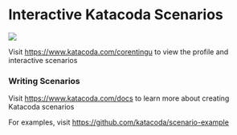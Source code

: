 # Interactive Katacoda Scenarios

[![](http://shields.katacoda.com/katacoda/corentingu/count.svg)](https://www.katacoda.com/corentingu "Get your profile on Katacoda.com")

Visit https://www.katacoda.com/corentingu to view the profile and interactive scenarios

### Writing Scenarios
Visit https://www.katacoda.com/docs to learn more about creating Katacoda scenarios

For examples, visit https://github.com/katacoda/scenario-example

